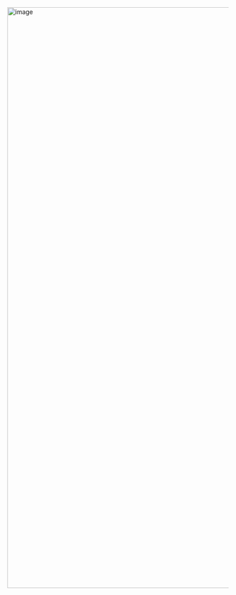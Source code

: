 <img width="2560" height="1323" alt="image" src="https://github.com/user-attachments/assets/b92578c2-4090-48b8-bcb2-c88c49c181d0" />
